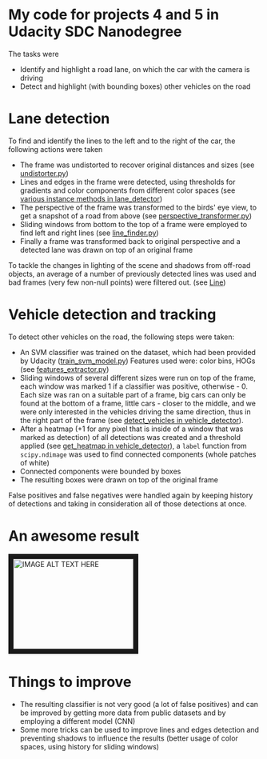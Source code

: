 My code for projects 4 and 5 in Udacity SDC Nanodegree
====

The tasks were
- Identify and highlight a road lane, on which the car with the camera is driving 
- Detect and highlight (with bounding boxes) other vehicles on the road

Lane detection
==

To find and identify the lines to the left and to the right of the car, the following actions were taken
- The frame was undistorted to recover original distances and sizes (see [undistorter.py](./undistorter.py))
- Lines and edges in the frame were detected, using thresholds for gradients and color components from different color spaces
(see [various instance methods in lane_detector](./lane_detector.py))
- The perspective of the frame was transformed to the birds' eye view, 
to get a snapshot of a road from above (see [perspective_transformer.py](./perspective_transformer.py)) 
- Sliding windows from bottom to the top of a frame were employed to find left and 
right lines (see [line_finder.py](./line_finder.py))
- Finally a frame was transformed back to original perspective and a detected lane was drawn on top of an original frame

To tackle the changes in lighting of the scene and shadows from off-road objects, an average of a number of previously detected lines 
was used and bad frames (very few non-null points) were filtered out. (see [Line](/.line_finder.py))  

Vehicle detection and tracking
==

To detect other vehicles on the road, the following steps were taken:
- An SVM classifier was trained on the dataset, which had been provided by Udacity ([train_svm_model.py](./train_svm_model.py))
Features used were: color bins, HOGs (see [features_extractor.py](./features_extractor.py))
- Sliding windows of several different sizes were run on top of the frame, each window was marked 1 if a classifier was positive,
 otherwise - 0. Each size was ran on a suitable part of a frame, big cars can only be found at the bottom of a frame, 
 little cars - closer to the middle, and we were only interested in the vehicles driving the same direction, 
 thus in the right part of the frame (see [detect_vehicles in vehicle_detector](./vehicle_detector.py)). 
- After a heatmap (+1 for any pixel that is inside of a window that was marked as detection) of all detections was created 
and a threshold applied (see [get_heatmap in vehicle_detector](./vehicle_detector.py)), 
a `label` function from `scipy.ndimage` was used to find connected components (whole patches of white)
- Connected components were bounded by boxes
- The resulting boxes were drawn on top of the original frame

False positives and false negatives were handled again by keeping history of detections
and taking in consideration all of those detections at once.

An awesome result
==

<a href="http://www.youtube.com/watch?feature=player_embedded&v=YOUTUBE_VIDEO_ID_HERE
" target="_blank"><img src="http://img.youtube.com/vi/YOUTUBE_VIDEO_ID_HERE/0.jpg" 
alt="IMAGE ALT TEXT HERE" width="240" height="180" border="10" /></a>


Things to improve
==

- The resulting classifier is not very good (a lot of false positives) and can be improved by getting more data from
 public datasets and by employing a different model (CNN) 
- Some more tricks can be used to improve lines and edges detection and preventing 
shadows to influence the results (better usage of color spaces, using history for sliding windows)
